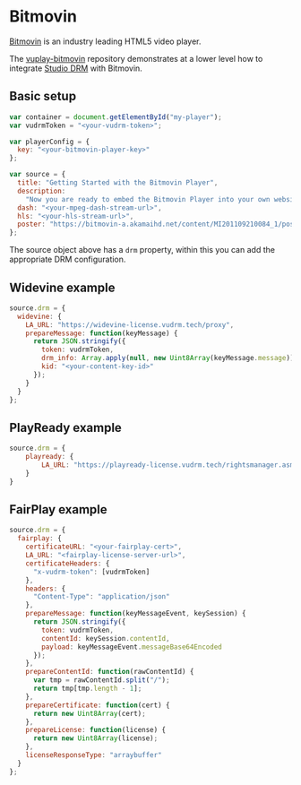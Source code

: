 # Bitmovin

[Bitmovin](https://bitmovin.com) is an industry leading HTML5 video player.

The [vuplay-bitmovin](https://github.com/Vualto/vuplay-bitmovin) repository demonstrates at a lower level how to integrate [Studio DRM](https://docs.vualto.com/projects/vudrm/en/latest/index.html) with Bitmovin.

## Basic setup

```javascript
var container = document.getElementById("my-player");
var vudrmToken = "<your-vudrm-token>";

var playerConfig = {
  key: "<your-bitmovin-player-key>"
};

var source = {
  title: "Getting Started with the Bitmovin Player",
  description:
    "Now you are ready to embed the Bitmovin Player into your own website :)",
  dash: "<your-mpeg-dash-stream-url>",
  hls: "<your-hls-stream-url>",
  poster: "https://bitmovin-a.akamaihd.net/content/MI201109210084_1/poster.jpg"
};
```

The source object above has a `drm` property, within this you can add the appropriate DRM configuration.

## Widevine example

```javascript
source.drm = {
  widevine: {
    LA_URL: "https://widevine-license.vudrm.tech/proxy",
    prepareMessage: function(keyMessage) {
      return JSON.stringify({
        token: vudrmToken,
        drm_info: Array.apply(null, new Uint8Array(keyMessage.message)),
        kid: "<your-content-key-id>"
      });
    }
  }
};
```

## PlayReady example

```javascript
source.drm = {
    playready: {
        LA_URL: "https://playready-license.vudrm.tech/rightsmanager.asmx?token=" + encodeURIComponent(vudrmToken);
    }
}
```

## FairPlay example

```javascript
source.drm = {
  fairplay: {
    certificateURL: "<your-fairplay-cert>",
    LA_URL: "<fairplay-license-server-url>",
    certificateHeaders: {
      "x-vudrm-token": [vudrmToken]
    },
    headers: {
      "Content-Type": "application/json"
    },
    prepareMessage: function(keyMessageEvent, keySession) {
      return JSON.stringify({
        token: vudrmToken,
        contentId: keySession.contentId,
        payload: keyMessageEvent.messageBase64Encoded
      });
    },
    prepareContentId: function(rawContentId) {
      var tmp = rawContentId.split("/");
      return tmp[tmp.length - 1];
    },
    prepareCertificate: function(cert) {
      return new Uint8Array(cert);
    },
    prepareLicense: function(license) {
      return new Uint8Array(license);
    },
    licenseResponseType: "arraybuffer"
  }
};
```
